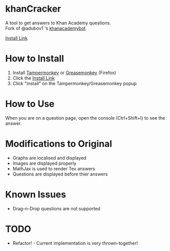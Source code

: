 # khanCracker
A tool to get answers to Khan Academy questions.  
Fork of @adubov1 's [khanacademybot](https://github.com/adubov1/khanacademy_bot)

[Install Link](https://github.com/piman51277/khanCracker/raw/master/index.user.js)

# How to Install
1. Install [Tampermonkey](https://www.tampermonkey.net/) or [Greasemonkey](https://addons.mozilla.org/en-US/firefox/addon/greasemonkey/) (Firefox)
2. Click the [Install Link](https://github.com/piman51277/khanCracker/raw/master/index.user.js)
3. Click "Install" on the Tampermonkey/Greasemonkey popup

# How to Use
When you are on a question page, open the console (Ctrl+Shift+I) to see the answer. 

# Modifications to Original
- Graphs are localised and displayed
- Images are displayed properly
- MathJax is used to render Tex answers
- Questions are displayed before thier answers

# Known Issues
- Drag-n-Drop questions are not supported

# TODO
- Refactor! - Current implementation is very thrown-together!
